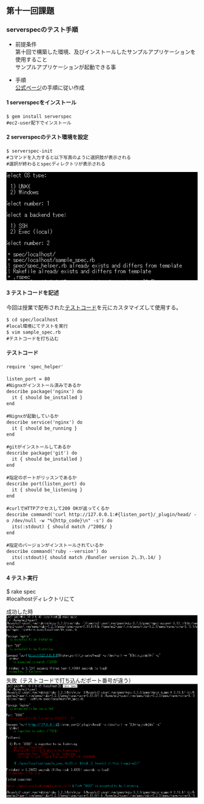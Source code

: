 ## 第十一回課題  
### serverspecのテスト手順  
- 前提条件  
第十回で構築した環境、及びインストールしたサンプルアプリケーションを使用すること  
サンプルアプリケーションが起動できる事  

- 手順  
[公式ページ](https://serverspec.org/)の手順に従い作成  

#### 1 serverspecをインストール 
```bash:title
$ gem install serverspec  
#ec2-user配下でインストール  
```

#### 2 serverspecのテスト環境を設定  
```bash:title
$ serverspec-init  
#コマンドを入力すると以下写真のように選択肢が表示される  
#選択が終わるとspecディレクトリが表示される  
```
![syashinn1](img11/serverspec2.png)

#### 3 テストコードを記述    
今回は授業で配布された[テストコード](https://github.com/MasatoshiMizumoto/raisetech_documents/tree/main/aws/samples/serverspec)を元にカスタマイズして使用する。  
```bash:title
$ cd spec/localhost  
#local環境にてテストを実行  
$ vim sample_spec.rb  
#テストコードを打ち込む  
```
#### テストコード  
```bash:title  
require 'spec_helper'

listen_port = 80
#Nignxがインストール済みであるか
describe package('nginx') do
  it { should be_installed }
end

#Nignxが起動しているか
describe service('nginx') do
  it { should be_running }
end

#gitがインストールしてあるか
describe package('git') do
  it { should be_installed }
end

#指定のポートがリッスンであるか
describe port(listen_port) do
  it { should be_listening }
end

#curlでHTTPアクセスして200 OKが返ってくるか
describe command('curl http://127.0.0.1:#{listen_port}/_plugin/head/ -o /dev/null -w "%{http_code}\n" -s') do
  its(:stdout) { should match /^200$/ }
end

#指定のバージョンがインストールされているか 
describe command('ruby --version') do
  its(:stdout){ should match /Bundler version 2\.3\.14/ }
end

```  
#### 4 テスト実行  
$ rake spec  
#localhostディレクトリにて  

成功した時  
![seikou](img11/seikou.png)  
失敗（テストコードで打ち込んだポート番号が違う）  
![shiltupai](img11/shiltupai.png)
